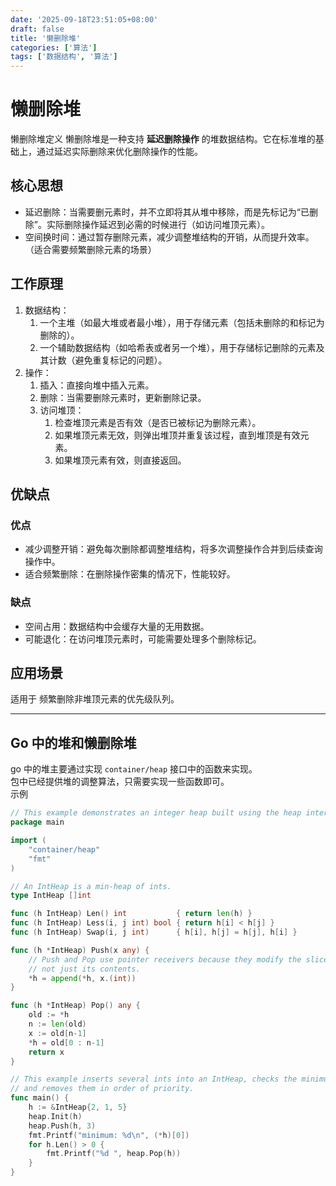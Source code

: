 ```yaml
---
date: '2025-09-18T23:51:05+08:00'
draft: false
title: '懒删除堆'
categories: ['算法']
tags: ['数据结构', '算法']
---
```


# 懒删除堆

懒删除堆定义
懒删除堆是一种支持 **延迟删除操作** 的堆数据结构。它在标准堆的基础上，通过延迟实际删除来优化删除操作的性能。

## 核心思想

- 延迟删除：当需要删元素时，并不立即将其从堆中移除，而是先标记为“已删除”。实际删除操作延迟到必需的时候进行（如访问堆顶元素）。
- 空间换时间：通过暂存删除元素，减少调整堆结构的开销，从而提升效率。（适合需要频繁删除元素的场景）

## 工作原理

1. 数据结构：
   1. 一个主堆（如最大堆或者最小堆），用于存储元素（包括未删除的和标记为删除的）。
   2. 一个辅助数据结构（如哈希表或者另一个堆），用于存储标记删除的元素及其计数（避免重复标记的问题）。
2. 操作：
   1. 插入：直接向堆中插入元素。
   2. 删除：当需要删除元素时，更新删除记录。
   3. 访问堆顶：
      1. 检查堆顶元素是否有效（是否已被标记为删除元素）。
      2. 如果堆顶元素无效，则弹出堆顶并重复该过程，直到堆顶是有效元素。
      3. 如果堆顶元素有效，则直接返回。

## 优缺点

### 优点

- 减少调整开销：避免每次删除都调整堆结构，将多次调整操作合并到后续查询操作中。
- 适合频繁删除：在删除操作密集的情况下，性能较好。

### 缺点

- 空间占用：数据结构中会缓存大量的无用数据。
- 可能退化：在访问堆顶元素时，可能需要处理多个删除标记。

## 应用场景

适用于 频繁删除非堆顶元素的优先级队列。

---

## Go 中的堆和懒删除堆

go 中的堆主要通过实现 `container/heap` 接口中的函数来实现。  
包中已经提供堆的调整算法，只需要实现一些函数即可。  
示例

``` go
// This example demonstrates an integer heap built using the heap interface.
package main

import (
	"container/heap"
	"fmt"
)

// An IntHeap is a min-heap of ints.
type IntHeap []int

func (h IntHeap) Len() int           { return len(h) }
func (h IntHeap) Less(i, j int) bool { return h[i] < h[j] }
func (h IntHeap) Swap(i, j int)      { h[i], h[j] = h[j], h[i] }

func (h *IntHeap) Push(x any) {
	// Push and Pop use pointer receivers because they modify the slice's length,
	// not just its contents.
	*h = append(*h, x.(int))
}

func (h *IntHeap) Pop() any {
	old := *h
	n := len(old)
	x := old[n-1]
	*h = old[0 : n-1]
	return x
}

// This example inserts several ints into an IntHeap, checks the minimum,
// and removes them in order of priority.
func main() {
	h := &IntHeap{2, 1, 5}
	heap.Init(h)
	heap.Push(h, 3)
	fmt.Printf("minimum: %d\n", (*h)[0])
	for h.Len() > 0 {
		fmt.Printf("%d ", heap.Pop(h))
	}
}
```
